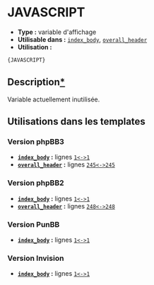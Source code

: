 # JAVASCRIPT
* __Type :__ variable d'affichage
* __Utilisable dans :__ [`index_body`](../tpl/index_body.md#readme), [`overall_header`](../tpl/overall_header.md#readme)
* __Utilisation :__

```html
{JAVASCRIPT}
```

## Description[*](https://fa-tvars.appspot.com/var/JAVASCRIPT)
Variable actuellement inutilisée.

## Utilisations dans les templates

### Version phpBB3
* __[`index_body`](../tpl/index_body.md#readme) :__ lignes [`1`](../src/prosilver/index_body.tpl#L1)[`<->`](../src/prosilver/index_body.tpl#L1-L1)[`1`](../src/prosilver/index_body.tpl#L1)
* __[`overall_header`](../tpl/overall_header.md#readme) :__ lignes [`245`](../src/prosilver/overall_header.tpl#L245)[`<->`](../src/prosilver/overall_header.tpl#L245-L245)[`245`](../src/prosilver/overall_header.tpl#L245)

### Version phpBB2
* __[`index_body`](../tpl/index_body.md#readme) :__ lignes [`1`](../src/subsilver/index_body.tpl#L1)[`<->`](../src/subsilver/index_body.tpl#L1-L1)[`1`](../src/subsilver/index_body.tpl#L1)
* __[`overall_header`](../tpl/overall_header.md#readme) :__ lignes [`248`](../src/subsilver/overall_header.tpl#L248)[`<->`](../src/subsilver/overall_header.tpl#L248-L248)[`248`](../src/subsilver/overall_header.tpl#L248)

### Version PunBB
* __[`index_body`](../tpl/index_body.md#readme) :__ lignes [`1`](../src/punbb/index_body.tpl#L1)[`<->`](../src/punbb/index_body.tpl#L1-L1)[`1`](../src/punbb/index_body.tpl#L1)

### Version Invision
* __[`index_body`](../tpl/index_body.md#readme) :__ lignes [`1`](../src/invision/index_body.tpl#L1)[`<->`](../src/invision/index_body.tpl#L1-L1)[`1`](../src/invision/index_body.tpl#L1)

